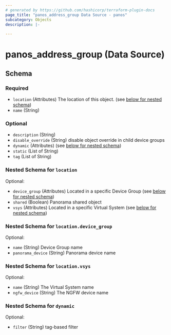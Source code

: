 ```yaml
---
# generated by https://github.com/hashicorp/terraform-plugin-docs
page_title: "panos_address_group Data Source - panos"
subcategory: Objects
description: |-
  
---
```


# panos_address_group (Data Source)





<!-- schema generated by tfplugindocs -->
## Schema

### Required

- `location` (Attributes) The location of this object. (see [below for nested schema](#nestedatt--location))
- `name` (String)

### Optional

- `description` (String)
- `disable_override` (String) disable object override in child device groups
- `dynamic` (Attributes) (see [below for nested schema](#nestedatt--dynamic))
- `static` (List of String)
- `tag` (List of String)

<a id="nestedatt--location"></a>
### Nested Schema for `location`

Optional:

- `device_group` (Attributes) Located in a specific Device Group (see [below for nested schema](#nestedatt--location--device_group))
- `shared` (Boolean) Panorama shared object
- `vsys` (Attributes) Located in a specific Virtual System (see [below for nested schema](#nestedatt--location--vsys))

<a id="nestedatt--location--device_group"></a>
### Nested Schema for `location.device_group`

Optional:

- `name` (String) Device Group name
- `panorama_device` (String) Panorama device name


<a id="nestedatt--location--vsys"></a>
### Nested Schema for `location.vsys`

Optional:

- `name` (String) The Virtual System name
- `ngfw_device` (String) The NGFW device name



<a id="nestedatt--dynamic"></a>
### Nested Schema for `dynamic`

Optional:

- `filter` (String) tag-based filter